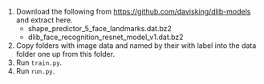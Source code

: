 1. Download the following from https://github.com/davisking/dlib-models and extract here.
    - shape_predictor_5_face_landmarks.dat.bz2
    - dlib_face_recognition_resnet_model_v1.dat.bz2
2. Copy folders with image data and named by their with label into the data folder one up from this folder.
3. Run `train.py`.
4. Run `run.py`.